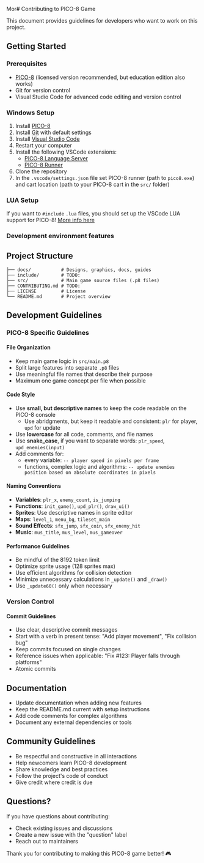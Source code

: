 Mor# Contributing to PICO-8 Game

This document provides guidelines for developers who want to work on this project.

## Getting Started

### Prerequisites

- [PICO-8](https://www.lexaloffle.com/pico-8.php) (licensed version recommended, but education edition also works)
- Git for version control
- Visual Studio Code for advanced code editing and version control

### Windows Setup

1. Install [PICO-8](https://www.lexaloffle.com/pico-8.php)
2. Install [Git](https://git-scm.com/downloads) with default settings
3. Install [Visual Studio Code](https://code.visualstudio.com/)
4. Restart your computer
5. Install the following VSCode extensions:
   - [PICO-8 Language Server](https://marketplace.visualstudio.com/items?itemName=pollywoggames.pico8-ls)
   - [PICO-8 Runner](https://marketplace.visualstudio.com/items?itemName=crowoncrowbar.pico8-runner)
6. Clone the repository
6. In the `.vscode/settings.json` file set PICO-8 runner (path to `pico8.exe`) and cart location (path to your PICO-8 cart in the `src/` folder)

### LUA Setup

If you want to `#include` `.lua` files, you should set up the VSCode LUA support for PICO-8! [More info here](https://www.lexaloffle.com/bbs/?tid=53227)

### Development environment features

## Project Structure

```
├── docs/           # Designs, graphics, docs, guides
├── include/        # TODO:
├── src/            # Main game source files (.p8 files)
├── CONTRIBUTING.md # TODO:
├── LICENSE         # License
└── README.md       # Project overview
```

## Development Guidelines

### PICO-8 Specific Guidelines

#### File Organization
- Keep main game logic in `src/main.p8`
- Split large features into separate `.p8` files
- Use meaningful file names that describe their purpose
- Maximum one game concept per file when possible

#### Code Style
- Use **small, but descriptive names** to keep the code readable on the PICO-8 console
    - Use abridgments, but keep it readable and consistent: `plr` for player, `upd` for update
- Use **lowercase** for all code, comments, and file names
- Use **snake_case**, if you want to separate words: `plr_speed`, `upd_enemies(input)`
- Add comments for:
    - every variable: `-- player speed in pixels per frame`
    - functions, complex logic and algorithms: `-- update enemies position based on absolute coordinates in pixels`

#### Naming Conventions
- **Variables**: `plr_x`, `enemy_count`, `is_jumping`
- **Functions**: `init_game()`, `upd_plr()`, `draw_ui()`
- **Sprites**: Use descriptive names in sprite editor
- **Maps**: `level_1`, `menu_bg`, `tileset_main`
- **Sound Effects**: `sfx_jump`, `sfx_coin`, `sfx_enemy_hit`
- **Music**: `mus_title`, `mus_level`, `mus_gameover`

#### Performance Guidelines
- Be mindful of the 8192 token limit
- Optimize sprite usage (128 sprites max)
- Use efficient algorithms for collision detection
- Minimize unnecessary calculations in `_update()` and `_draw()`
- Use `_update60()` only when necessary

### Version Control

#### Commit Guidelines

- Use clear, descriptive commit messages
- Start with a verb in present tense: "Add player movement", "Fix collision bug"
- Keep commits focused on single changes
- Reference issues when applicable: "Fix #123: Player falls through platforms"
- Atomic commits

## Documentation

- Update documentation when adding new features
- Keep the README.md current with setup instructions
- Add code comments for complex algorithms
- Document any external dependencies or tools

## Community Guidelines

- Be respectful and constructive in all interactions
- Help newcomers learn PICO-8 development
- Share knowledge and best practices
- Follow the project's code of conduct
- Give credit where credit is due

## Questions?

If you have questions about contributing:
- Check existing issues and discussions
- Create a new issue with the "question" label
- Reach out to maintainers

Thank you for contributing to making this PICO-8 game better! 🎮
